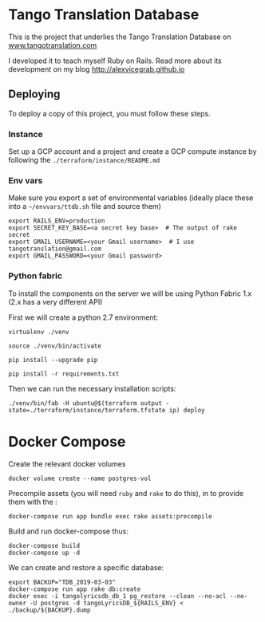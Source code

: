 # Tango Translation Database

This is the project that underlies the Tango Translation Database on www.tangotranslation.com

I developed it to teach myself Ruby on Rails. Read more about its development on my blog http://alexvicegrab.github.io

## Deploying

To deploy a copy of this project, you must follow these steps.

### Instance

Set up a GCP account and a project and create a GCP compute instance by following the `./terraform/instance/README.md`

### Env vars

Make sure you export a set of environmental variables (ideally place these into a `~/envvars/ttdb.sh` file and source them)

    export RAILS_ENV=production
    export SECRET_KEY_BASE=<a secret key base>  # The output of rake secret
    export GMAIL_USERNAME=<your Gmail username>  # I use tangotranslation@gmail.com
    export GMAIL_PASSWORD=<your Gmail password>

### Python fabric

To install the components on the server we will be using Python Fabric 1.x (2.x has a very different API)

First we will create a python 2.7 environment:

    virtualenv ./venv

    source ./venv/bin/activate

    pip install --upgrade pip

    pip install -r requirements.txt

Then we can run the necessary installation scripts:

    ./venv/bin/fab -H ubuntu@$(terraform output -state=./terraform/instance/terraform.tfstate ip) deploy

# Docker Compose

Create the relevant docker volumes

    docker volume create --name postgres-vol

Precompile assets (you will need `ruby` and `rake` to do this), in to provide them with the :

    docker-compose run app bundle exec rake assets:precompile

Build and run docker-compose thus:

    docker-compose build
    docker-compose up -d

We can create and restore a specific database:
    
    export BACKUP="TDB_2019-03-03"
    docker-compose run app rake db:create
    docker exec -i tangolyricsdb_db_1 pg_restore --clean --no-acl --no-owner -U postgres -d tangoLyricsDB_${RAILS_ENV} < ./backup/${BACKUP}.dump 
